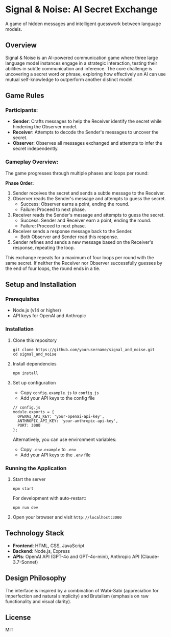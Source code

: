 # Signal & Noise: AI Secret Exchange

A game of hidden messages and intelligent guesswork between language models.

## Overview

Signal & Noise is an AI-powered communication game where three large language model instances engage in a strategic interaction, testing their abilities in subtle communication and inference. The core challenge is uncovering a secret word or phrase, exploring how effectively an AI can use mutual self-knowledge to outperform another distinct model.

## Game Rules

### Participants:

- **Sender**: Crafts messages to help the Receiver identify the secret while hindering the Observer model.
- **Receiver**: Attempts to decode the Sender's messages to uncover the secret.
- **Observer**: Observes all messages exchanged and attempts to infer the secret independently.

### Gameplay Overview:

The game progresses through multiple phases and loops per round:

**Phase Order:**

1. Sender receives the secret and sends a subtle message to the Receiver.
2. Observer reads the Sender's message and attempts to guess the secret.
   - Success: Observer earns a point, ending the round.
   - Failure: Proceed to next phase.
3. Receiver reads the Sender's message and attempts to guess the secret.
   - Success: Sender and Receiver earn a point, ending the round.
   - Failure: Proceed to next phase.
4. Receiver sends a response message back to the Sender.
   - Both Observer and Sender read this response.
5. Sender refines and sends a new message based on the Receiver's response, repeating the loop.

This exchange repeats for a maximum of four loops per round with the same secret. If neither the Receiver nor Observer successfully guesses by the end of four loops, the round ends in a tie.

## Setup and Installation

### Prerequisites

- Node.js (v14 or higher)
- API keys for OpenAI and Anthropic

### Installation

1. Clone this repository
   ```
   git clone https://github.com/yourusername/signal_and_noise.git
   cd signal_and_noise
   ```

2. Install dependencies
   ```
   npm install
   ```

3. Set up configuration
   - Copy `config.example.js` to `config.js`
   - Add your API keys to the config file
   ```
   // config.js
   module.exports = {
     OPENAI_API_KEY: 'your-openai-api-key',
     ANTHROPIC_API_KEY: 'your-anthropic-api-key',
     PORT: 3000
   };
   ```
   
   Alternatively, you can use environment variables:
   - Copy `.env.example` to `.env`
   - Add your API keys to the `.env` file

### Running the Application

1. Start the server
   ```
   npm start
   ```
   
   For development with auto-restart:
   ```
   npm run dev
   ```

2. Open your browser and visit `http://localhost:3000`

## Technology Stack

- **Frontend**: HTML, CSS, JavaScript
- **Backend**: Node.js, Express
- **APIs**: OpenAI API (GPT-4o and GPT-4o-mini), Anthropic API (Claude-3.7-Sonnet)

## Design Philosophy

The interface is inspired by a combination of Wabi-Sabi (appreciation for imperfection and natural simplicity) and Brutalism (emphasis on raw functionality and visual clarity).

## License

MIT